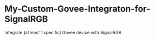 # My-Custom-Govee-Integraton-for-SignalRGB
Integrate (at least 1 specific) Govee device with SignalRGB
